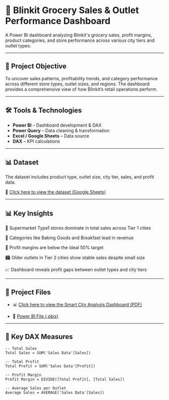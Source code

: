 # 🛒 Blinkit Grocery Sales & Outlet Performance Dashboard

A Power BI dashboard analyzing Blinkit's grocery sales, profit margins, product categories, and store performance across various city tiers and outlet types.

---

## 📌 Project Objective

To uncover sales patterns, profitability trends, and category performance across different store types, outlet sizes, and regions. The dashboard provides a comprehensive view of how Blinkit’s retail operations perform.

---

## 🛠 Tools & Technologies

- **Power BI** – Dashboard development & DAX  
- **Power Query** – Data cleaning & transformation  
- **Excel / Google Sheets** – Data source  
- **DAX** – KPI calculations  

---

## 📊 Dataset

The dataset includes product type, outlet size, city tier, sales, and profit data.

📄 [Click here to view the dataset (Google Sheets)](https://docs.google.com/spreadsheets/d/1zMoqDjJc9LD9g__K_7FchFot3f-sH-HU/edit?usp=sharing)

---
## 📊 Key Insights

🏪 Supermarket Type1 stores dominate in total sales across Tier 1 cities

🍞 Categories like Baking Goods and Breakfast lead in revenue

💸 Profit margins are below the ideal 50% target

🏙️ Older outlets in Tier 2 cities show stable sales despite small size

📈 Dashboard reveals profit gaps between outlet types and city tiers

---
## 📄 Project Files

- 📊 
 [Click here to view the Smart City Analysis Dashboard (PDF)](https://github.com/Anziya-AS/Sales-Profitability-Insights-BlinkIT-Retail-Analysis/raw/main/BlinkIT%20Dashboard.pdf )  
 
- 📂 [Power BI File (.pbix)](https://github.com/Anziya-AS/Sales-Profitability-Insights-BlinkIT-Retail-Analysis/blob/main/blankit.pbix)

---

## 🧠 Key DAX Measures

```DAX
-- Total Sales
Total Sales = SUM('Sales Data'[Sales])

-- Total Profit
Total Profit = SUM('Sales Data'[Profit])

-- Profit Margin
Profit Margin = DIVIDE([Total Profit], [Total Sales])

-- Average Sales per Outlet
Average Sales = AVERAGE('Sales Data'[Sales])

